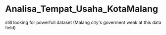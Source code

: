 # Analisa_Tempat_Usaha_KotaMalang

still looking for powerfull dataset (Malang city's goverment weak at this data field)
